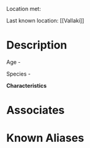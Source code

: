 Location met: 

Last known location: [[Vallaki]]
# Description
Age - 

Species - 

**Characteristics**


# Associates

# Known Aliases
